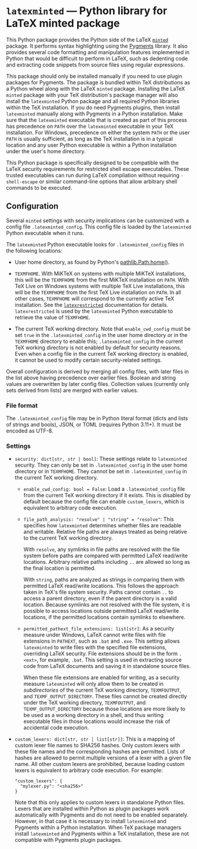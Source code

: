 # `latexminted` — Python library for LaTeX minted package

This Python package provides the Python side of the LaTeX
[`minted`](https://github.com/gpoore/minted) package.  It performs syntax
highlighting using the [Pygments](https://pygments.org/) library.  It also
provides several code formatting and manipulation features implemented in
Python that would be difficult to perform in LaTeX, such as dedenting code and
extracting code snippets from source files using regular expressions.

This package should only be installed manually if you need to use plugin
packages for Pygments.  The package is bundled within TeX distributions as a
Python wheel along with the LaTeX `minted` package.  Installing the LaTeX
`minted` package with your TeX distribution's package manager will also
install the `latexminted` Python package and all required Python libraries
within the TeX installation.  If you do need Pygments plugins, then install
`latexminted` manually along with Pygments in a Python installation.  Make
sure that the `latexminted` executable that is created as part of this process
has precedence on `PATH` over the `latexminted` executable in your TeX
installation.  For Windows, precedence on either the system `PATH` or the user
`PATH` is usually sufficient, as long as the TeX installation is in a typical
location and any user Python executable is within a Python installation under
the user's home directory.

This Python package is specifically designed to be compatible with the LaTeX
security requirements for restricted shell escape executables.  These trusted
executables can run during LaTeX compilation without requiring `-shell-escape`
or similar command-line options that allow arbitrary shell commands to be
executed.


## Configuration

Several `minted` settings with security implications can be customized with a
config file `.latexminted_config`.  This config file is loaded by the
`latexminted` Python executable when it runs.

The `latexminted` Python executable looks for `.latexminted_config` files in
the following locations:

  * User home directory, as found by Python's
    [pathlib.Path.home()](https://docs.python.org/3/library/pathlib.html#pathlib.Path.home).

  * `TEXMFHOME`.  With MiKTeX on systems with multiple MiKTeX installations,
    this will be the `TEXMFHOME` from the first MiKTeX installation on `PATH`.
    With TeX Live on Windows systems with multiple TeX Live installations,
    this will be the `TEXMFHOME` from the first TeX Live installation on
    `PATH`.  In all other cases, `TEXMFHOME` will correspond to the currently
    active TeX installation.  See the
    [`latexrestricted`](https://github.com/gpoore/latexrestricted)
    documentation for details.  `latexrestricted` is used by the `latexminted`
    Python executable to retrieve the value of `TEXMFHOME`.

  * The current TeX working directory.  Note that `enable_cwd_config` must be
    set `true` in the `.latexminted_config` in the user home directory or in
    the `TEXMFHOME` directory to enable this; `.latexminted_config` in the
    current TeX working directory is not enabled by default for security
    reasons.  Even when a config file in the current TeX working directory is
    enabled, it cannot be used to modify certain security-related settings.

Overall configuration is derived by merging all config files, with later files
in the list above having precedence over earlier files.  Boolean and string
values are overwritten by later config files.   Collection values (currently
only sets derived from lists) are merged with earlier values.

### File format

The `.latexminted_config` file may be in Python literal format (dicts and
lists of strings and bools), JSON, or TOML (requires Python 3.11+).  It must
be encoded as UTF-8.

### Settings

* `security: dict[str, str | bool]`:  These settings relate to `latexminted`
  security.  They can only be set in `.latexminted_config` in the user home
  directory or in `TEXMFHOME`.  They cannot be set in `.latexminted_config` in
  the current TeX working directory.

  - `enable_cwd_config: bool = False`:  Load a `.latexminted_config` file from
    the current TeX working directory if it exists.  This is disabled by
    default because the config file can enable `custom_lexers`, which is
    equivalent to arbitrary code execution.

  - `file_path_analysis: "resolve" | "string" = "resolve"`:  This specifies
    how `latexminted` determines whether files are readable and writable.
    Relative file paths are always treated as being relative to the current
    TeX working directory.

    With `resolve`, any symlinks in file paths are resolved with the file
    system before paths are compared with permitted LaTeX read/write
    locations.  Arbitrary relative paths including `..` are allowed so long as
    the final location is permitted.

    With `string`, paths are analyzed as strings in comparing them with
    permitted LaTeX read/write locations.  This follows the approach taken in
    TeX's file system security.  Paths cannot contain `..` to access a parent
    directory, even if the parent directory is a valid location.  Because
    symlinks are not resolved with the file system, it is possible to access
    locations outside permitted LaTeX read/write locations, if the permitted
    locations contain symlinks to elsewhere.

  - `permitted_pathext_file_extensions: list[str]`:  As a security measure
    under Windows, LaTeX cannot write files with file extensions in `PATHEXT`,
    such as `.bat` and `.exe`.  This setting allows `latexminted` to write
    files with the specified file extensions, overriding LaTeX security.  File
    extensions should be in the form `.<ext>`, for example, `.bat`.  This
    setting is used in extracting source code from LaTeX documents and saving
    it in standalone source files.

    When these file extensions are enabled for writing, as a security measure
    `latexminted` will only allow them to be created in *subdirectories* of
    the current TeX working directory, `TEXMFOUTPUT`, and
    `TEXMF_OUTPUT_DIRECTORY`.  These files cannot be created directly under
    the TeX working directory, `TEXMFOUTPUT`, and `TEXMF_OUTPUT_DIRECTORY`
    because those locations are more likely to be used as a working directory
    in a shell, and thus writing executable files in those locations would
    increase the risk of accidental code execution.

* `custom_lexers: dict[str, str | list[str]]`:  This is a mapping of custom
  lexer file names to SHA256 hashes.  Only custom lexers with these file names
  and the corresponding hashes are permitted.  Lists of hashes are allowed to
  permit multiple versions of a lexer with a given file name.  All other
  custom lexers are prohibited, because loading custom lexers is equivalent to
  arbitrary code execution.  For example:

  ```
  "custom_lexers": {
    "mylexer.py": "<sha256>"
  }
  ```

  Note that this only applies to custom lexers in standalone Python files.
  Lexers that are installed within Python as plugin packages work
  automatically with Pygments and do not need to be enabled separately.
  However, in that case it is necessary to install `latexminted` and Pygments
  within a Python installation.  When TeX package managers install
  `latexminted` and Pygments within a TeX installation, these are not
  compatible with Pygments plugin packages.
